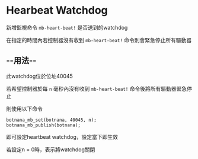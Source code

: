 # Hearbeat Watchdog

新增監視命令 `mb-heart-beat!` 是否送到的watchdog

在指定的時間內若控制器沒有收到 `mb-heart-beat!` 命令則會緊急停止所有驅動器

## --用法--

此watchdog位於位址40045

若希望控制器於每 `n` 毫秒內沒有收到 `mb-heart-beat!` 命令後將所有驅動器緊急停止

則使用以下命令

```
botnana_mb_set(botnana, 40045, n);
botnana_mb_publish(botnana);
```

即可設定heartbeat watchdog，設定當下即生效

若設定n = 0時，表示將watchdog關閉
